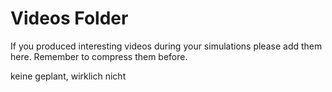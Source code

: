 # Videos Folder 

If you produced interesting videos during your simulations please add them here. Remember to compress them before. 


keine geplant, wirklich nicht
